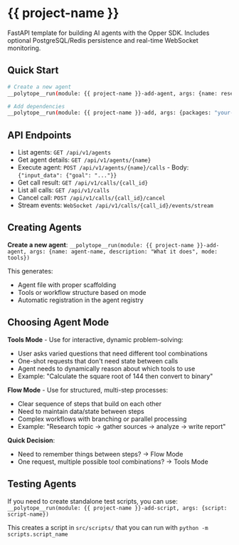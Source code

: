 # {{ project-name }}

FastAPI template for building AI agents with the Opper SDK. Includes optional PostgreSQL/Redis persistence and real-time WebSocket monitoring.

## Quick Start

```bash
# Create a new agent
__polytope__run(module: {{ project-name }}-add-agent, args: {name: research-assistant, description: "Helps with research tasks", mode: tools})

# Add dependencies
__polytope__run(module: {{ project-name }}-add, args: {packages: "your-package"})
```

## API Endpoints

- List agents: `GET /api/v1/agents`
- Get agent details: `GET /api/v1/agents/{name}`
- Execute agent: `POST /api/v1/agents/{name}/calls` - Body: `{"input_data": {"goal": "..."}}`
- Get call result: `GET /api/v1/calls/{call_id}`
- List all calls: `GET /api/v1/calls`
- Cancel call: `POST /api/v1/calls/{call_id}/cancel`
- Stream events: `WebSocket /api/v1/calls/{call_id}/events/stream`

## Creating Agents

**Create a new agent**: `__polytope__run(module: {{ project-name }}-add-agent, args: {name: agent-name, description: "What it does", mode: tools})`

This generates:
- Agent file with proper scaffolding
- Tools or workflow structure based on mode
- Automatic registration in the agent registry

## Choosing Agent Mode

**Tools Mode** - Use for interactive, dynamic problem-solving:
- User asks varied questions that need different tool combinations
- One-shot requests that don't need state between calls
- Agent needs to dynamically reason about which tools to use
- Example: "Calculate the square root of 144 then convert to binary"

**Flow Mode** - Use for structured, multi-step processes:
- Clear sequence of steps that build on each other
- Need to maintain data/state between steps
- Complex workflows with branching or parallel processing
- Example: "Research topic → gather sources → analyze → write report"

**Quick Decision**:
- Need to remember things between steps? → Flow Mode
- One request, multiple possible tool combinations? → Tools Mode

## Testing Agents

If you need to create standalone test scripts, you can use:
`__polytope__run(module: {{ project-name }}-add-script, args: {script: script-name})`

This creates a script in `src/scripts/` that you can run with `python -m scripts.script_name`
